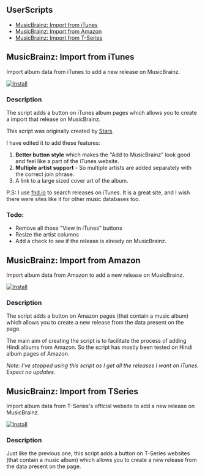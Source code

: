 ## UserScripts

* [MusicBrainz: Import from iTunes](#itunes)
* [MusicBrainz: Import from Amazon](#amazon)
* [MusicBrainz: Import from T-Series](#tseries)

## <a name="itunes"></a> MusicBrainz: Import from iTunes

Import album data from iTunes to add a new release on MusicBrainz.

[![Install](https://raw.github.com/jerone/UserScripts/master/_resources/Install-button.jpg)](https://github.com/dufferZafar/Userscripts/raw/master/MB-Import-From-iTunes.user.js)

### Description

The script adds a button on iTunes album pages which allows you to create a import that release on MusicBrainz.

This script was originally created by [Stars](http://userscripts.org/users/41307).

I have edited it to add these features:

1. **Better button style** which makes the "Add to MusicBrainz" look good and feel like a part of the iTunes website.
2. **Multiple artist support** - So multiple artists are added separately with the correct join phrase.
3. A link to a large sized cover art of the album.

P.S: I use [fnd.io](https://fnd.io/) to search releases on iTunes. It is a great site, and I wish there were sites like it for other music databases too.

### Todo: 

* Remove all those "View in iTunes" buttons
* Resize the artist columns
* Add a check to see if the release is already on MusicBrainz.

## <a name="amazon"></a> MusicBrainz: Import from Amazon

Import album data from Amazon to add a new release on MusicBrainz.

[![Install](https://raw.github.com/jerone/UserScripts/master/_resources/Install-button.jpg)](https://github.com/goram/Userscripts/raw/master/MB-Import-From-Amazon.user.js)

### Description

The script adds a button on Amazon pages (that contain a music album) which allows you to create a new release from the data present on the page.

The main aim of creating the script is to facilitate the process of adding Hindi albums from Amazon. So the script has mostly been tested on Hindi album pages of Amazon.

*Note: I've stopped using this script as I get all the releases I want on iTunes. Expect no updates.*

## <a name="tseries"></a> MusicBrainz: Import from TSeries

Import album data from T-Series's official website to add a new release on MusicBrainz.

[![Install](https://raw.github.com/jerone/UserScripts/master/_resources/Install-button.jpg)](https://github.com/dufferZafar/Userscripts/raw/master/MB-Import-From-TSeries.user.js)

### Description

Just like the previous one, this script adds a button on T-Series websites (that contain a music album) which allows you to create a new release from the data present on the page.
